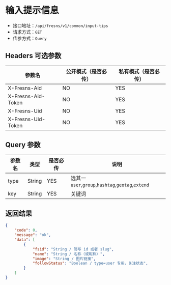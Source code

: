 # 输入提示信息

- 接口地址：`/api/fresns/v1/common/input-tips`
- 请求方式：`GET`
- 传参方式：`Query`

## Headers 可选参数

| 参数名 | 公开模式（是否必传） | 私有模式（是否必传） |
| --- | --- | --- |
| X-Fresns-Aid | NO | YES |
| X-Fresns-Aid-Token | NO | YES |
| X-Fresns-Uid | NO | YES |
| X-Fresns-Uid-Token | NO | YES |

## Query 参数

| 参数名 | 类型 | 是否必传 | 说明 |
| --- | --- | --- | --- |
| type | String | YES | 选其一 `user`,`group`,`hashtag`,`geotag`,`extend` |
| key | String | YES | 关键词 |

## 返回结果

```json
{
    "code": 0,
    "message": "ok",
    "data": [
        {
            "fsid": "String / 简写 id 或者 slug",
            "name": "String / 名称（或昵称）",
            "image": "String / 图片链接",
            "followStatus": "Boolean / type=user 专用，关注状态",
        }
    ]
}
```
